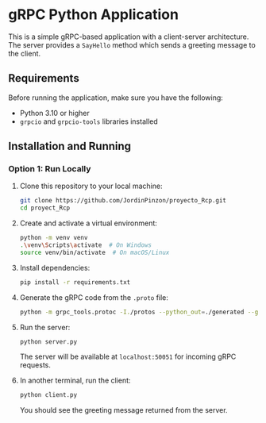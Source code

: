 # gRPC Python Application

This is a simple gRPC-based application with a client-server architecture. The server provides a `SayHello` method which sends a greeting message to the client.

## Requirements

Before running the application, make sure you have the following:

- Python 3.10 or higher
- `grpcio` and `grpcio-tools` libraries installed

## Installation and Running

### Option 1: Run Locally

1. Clone this repository to your local machine:

    ```bash
    git clone https://github.com/JordinPinzon/proyecto_Rcp.git
    cd proyect_Rcp
    ```

2. Create and activate a virtual environment:

    ```bash
    python -m venv venv
    .\venv\Scripts\activate  # On Windows
    source venv/bin/activate  # On macOS/Linux
    ```

3. Install dependencies:

    ```bash
    pip install -r requirements.txt
    ```

4. Generate the gRPC code from the `.proto` file:

    ```bash
    python -m grpc_tools.protoc -I./protos --python_out=./generated --grpc_python_out=./generated ./protos/service.proto
    ```

5. Run the server:

    ```bash
    python server.py
    ```

    The server will be available at `localhost:50051` for incoming gRPC requests.

6. In another terminal, run the client:

    ```bash
    python client.py
    ```

    You should see the greeting message returned from the server.
